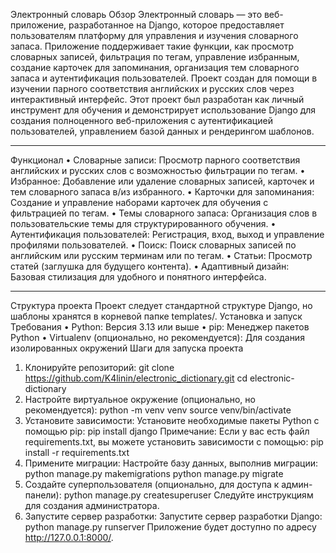 Электронный словарь
Обзор
Электронный словарь — это веб-приложение, разработанное на Django, которое предоставляет пользователям платформу для управления и изучения словарного запаса. Приложение поддерживает такие функции, как просмотр словарных записей, фильтрация по тегам, управление избранным, создание карточек для запоминания, организация тем словарного запаса и аутентификация пользователей. Проект создан для помощи в изучении парного соответствия английских и русских слов через интерактивный интерфейс.
Этот проект был разработан как личный инструмент для обучения и демонстрирует использование Django для создания полноценного веб-приложения с аутентификацией пользователей, управлением базой данных и рендерингом шаблонов.
________________________________________
Функционал
•	Словарные записи: Просмотр парного соответствия английских и русских слов с возможностью фильтрации по тегам.
•	Избранное: Добавление или удаление словарных записей, карточек и тем словарного запаса в/из избранного.
•	Карточки для запоминания: Создание и управление наборами карточек для обучения с фильтрацией по тегам.
•	Темы словарного запаса: Организация слов в пользовательские темы для структурированного обучения.
•	Аутентификация пользователей: Регистрация, вход, выход и управление профилями пользователей.
•	Поиск: Поиск словарных записей по английским или русским терминам или по тегам.
•	Статьи: Просмотр статей (заглушка для будущего контента).
•	Адаптивный дизайн: Базовая стилизация для удобного и понятного интерфейса.
________________________________________
Структура проекта
Проект следует стандартной структуре Django, но шаблоны хранятся в корневой папке templates/. 
Установка и запуск
Требования
•	Python: Версия 3.13 или выше
•	pip: Менеджер пакетов Python
•	Virtualenv (опционально, но рекомендуется): Для создания изолированных окружений
Шаги для запуска проекта
1.	Клонируйте репозиторий:
git clone https://github.com/K4linin/electronic_dictionary.git
cd electronic-dictionary
2.	Настройте виртуальное окружение (опционально, но рекомендуется):
python -m venv venv
source venv/bin/activate 
3.	Установите зависимости: Установите необходимые пакеты Python с помощью pip:
pip install django
Примечание: Если у вас есть файл requirements.txt, вы можете установить зависимости с помощью:
pip install -r requirements.txt
4.	Примените миграции: Настройте базу данных, выполнив миграции:
python manage.py makemigrations
python manage.py migrate
5.	Создайте суперпользователя (опционально, для доступа к админ-панели):
python manage.py createsuperuser
Следуйте инструкциям для создания администратора.
6.	Запустите сервер разработки: Запустите сервер разработки Django:
python manage.py runserver
Приложение будет доступно по адресу http://127.0.0.1:8000/.





